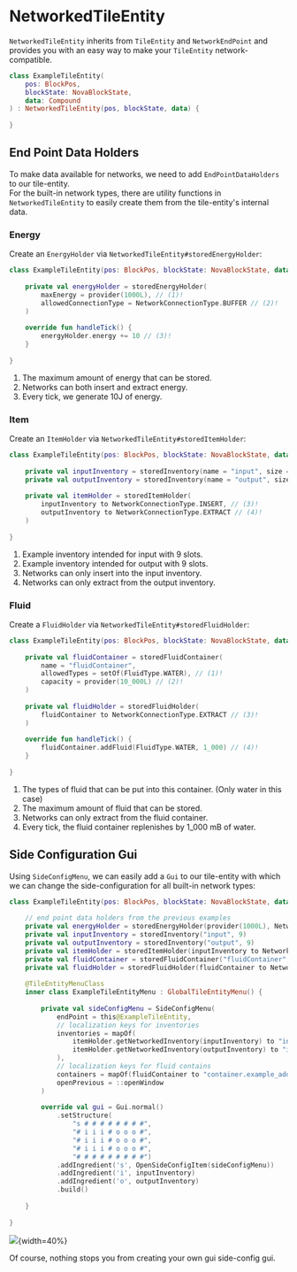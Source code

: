 # NetworkedTileEntity

`NetworkedTileEntity` inherits from `TileEntity` and `NetworkEndPoint` and provides you with an easy way
to make your `TileEntity` network-compatible.

```kotlin
class ExampleTileEntity(
    pos: BlockPos,
    blockState: NovaBlockState,
    data: Compound
) : NetworkedTileEntity(pos, blockState, data) {
    
}
```

## End Point Data Holders

To make data available for networks, we need to add `EndPointDataHolders` to our tile-entity.  
For the built-in network types, there are utility functions in `NetworkedTileEntity` to easily create them from
the tile-entity's internal data.

### Energy

Create an `EnergyHolder` via `NetworkedTileEntity#storedEnergyHolder`:

```kotlin
class ExampleTileEntity(pos: BlockPos, blockState: NovaBlockState, data: Compound) : NetworkedTileEntity(pos, blockState, data) {
    
    private val energyHolder = storedEnergyHolder(
        maxEnergy = provider(1000L), // (1)!
        allowedConnectionType = NetworkConnectionType.BUFFER // (2)!
    )
    
    override fun handleTick() {
        energyHolder.energy += 10 // (3)!
    }
    
}
```

1. The maximum amount of energy that can be stored.
2. Networks can both insert and extract energy.
3. Every tick, we generate 10J of energy.

### Item

Create an `ItemHolder` via `NetworkedTileEntity#storedItemHolder`:

```kotlin
class ExampleTileEntity(pos: BlockPos, blockState: NovaBlockState, data: Compound) : NetworkedTileEntity(pos, blockState, data) {
    
    private val inputInventory = storedInventory(name = "input", size = 9) // (1)!
    private val outputInventory = storedInventory(name = "output", size = 9) // (2)!
    
    private val itemHolder = storedItemHolder(
        inputInventory to NetworkConnectionType.INSERT, // (3)!
        outputInventory to NetworkConnectionType.EXTRACT // (4)!
    )
    
}
```

1. Example inventory intended for input with 9 slots.
2. Example inventory intended for output with 9 slots.
3. Networks can only insert into the input inventory.
4. Networks can only extract from the output inventory.

### Fluid

Create a `FluidHolder` via `NetworkedTileEntity#storedFluidHolder`:

```kotlin
class ExampleTileEntity(pos: BlockPos, blockState: NovaBlockState, data: Compound) : NetworkedTileEntity(pos, blockState, data) {
    
    private val fluidContainer = storedFluidContainer(
        name = "fluidContainer",
        allowedTypes = setOf(FluidType.WATER), // (1)!
        capacity = provider(10_000L) // (2)!
    )
    
    private val fluidHolder = storedFluidHolder(
        fluidContainer to NetworkConnectionType.EXTRACT // (3)!
    )
    
    override fun handleTick() {
        fluidContainer.addFluid(FluidType.WATER, 1_000) // (4)!
    }
    
}
```

1. The types of fluid that can be put into this container. (Only water in this case)
2. The maximum amount of fluid that can be stored.
3. Networks can only extract from the fluid container.
4. Every tick, the fluid container replenishes by 1_000 mB of water.

## Side Configuration Gui

Using `SideConfigMenu`, we can easily add a `Gui` to our tile-entity with which we can change the side-configuration
for all built-in network types:

```kotlin
class ExampleTileEntity(pos: BlockPos, blockState: NovaBlockState, data: Compound) : NetworkedTileEntity(pos, blockState, data) {
    
    // end point data holders from the previous examples
    private val energyHolder = storedEnergyHolder(provider(1000L), NetworkConnectionType.BUFFER)
    private val inputInventory = storedInventory("input", 9)
    private val outputInventory = storedInventory("output", 9)
    private val itemHolder = storedItemHolder(inputInventory to NetworkConnectionType.INSERT, outputInventory to NetworkConnectionType.EXTRACT)
    private val fluidContainer = storedFluidContainer("fluidContainer", setOf(FluidType.WATER), provider(10_000L))
    private val fluidHolder = storedFluidHolder(fluidContainer to NetworkConnectionType.EXTRACT)
    
    @TileEntityMenuClass
    inner class ExampleTileEntityMenu : GlobalTileEntityMenu() {
        
        private val sideConfigMenu = SideConfigMenu(
            endPoint = this@ExampleTileEntity,
            // localization keys for inventories
            inventories = mapOf(
                itemHolder.getNetworkedInventory(inputInventory) to "inventory.example_addon.input",
                itemHolder.getNetworkedInventory(outputInventory) to "inventory.example_addon.output"
            ),
            // localization keys for fluid contains
            containers = mapOf(fluidContainer to "container.example_addon.fluid_tank"),
            openPrevious = ::openWindow
        )
        
        override val gui = Gui.normal()
            .setStructure(
                "s # # # # # # # #",
                "# i i i # o o o #",
                "# i i i # o o o #",
                "# i i i # o o o #",
                "# # # # # # # # #")
            .addIngredient('s', OpenSideConfigItem(sideConfigMenu))
            .addIngredient('i', inputInventory)
            .addIngredient('o', outputInventory)
            .build()
    
    }
    
}
```

![](https://i.imgur.com/WrTEssR.png){width=40%}

Of course, nothing stops you from creating your own gui side-config gui.